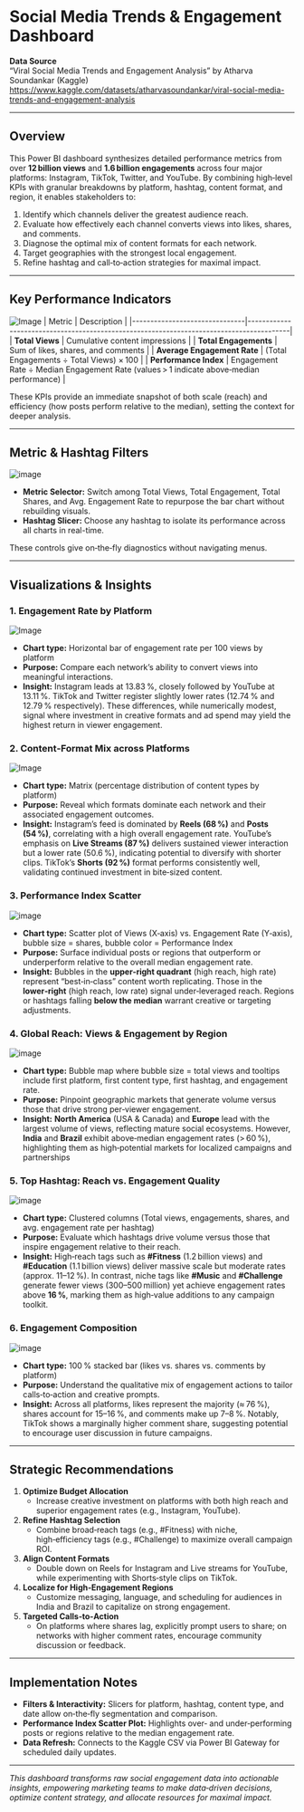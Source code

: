 # Social Media Trends & Engagement Dashboard

**Data Source**  
“Viral Social Media Trends and Engagement Analysis” by Atharva Soundankar (Kaggle)  
<https://www.kaggle.com/datasets/atharvasoundankar/viral-social-media-trends-and-engagement-analysis>

---

## Overview

This Power BI dashboard synthesizes detailed performance metrics from over **12 billion views** and **1.6 billion engagements** across four major platforms: Instagram, TikTok, Twitter, and YouTube. By combining high‑level KPIs with granular breakdowns by platform, hashtag, content format, and region, it enables stakeholders to:

1. Identify which channels deliver the greatest audience reach.  
2. Evaluate how effectively each channel converts views into likes, shares, and comments.  
3. Diagnose the optimal mix of content formats for each network.  
4. Target geographies with the strongest local engagement.  
5. Refine hashtag and call‑to‑action strategies for maximal impact.

---

## Key Performance Indicators
![Image](https://github.com/user-attachments/assets/460b25fe-cf86-433b-a4ec-74bbd0a7e6cf)
| Metric                        | Description                                                                             |
|-------------------------------|-----------------------------------------------------------------------------------------|
| **Total Views**               | Cumulative content impressions                                                          |
| **Total Engagements**         | Sum of likes, shares, and comments                                                      |
| **Average Engagement Rate**   | (Total Engagements ÷ Total Views) × 100                                                 |
| **Performance Index**         | Engagement Rate ÷ Median Engagement Rate (values > 1 indicate above‑median performance) |

These KPIs provide an immediate snapshot of both scale (reach) and efficiency (how posts perform relative to the median), setting the context for deeper analysis.

---

## Metric & Hashtag Filters
![image](https://github.com/user-attachments/assets/1188fc18-c2b1-41bc-95a0-d8a40ed95ca3)
- **Metric Selector:** Switch among Total Views, Total Engagement, Total Shares, and Avg. Engagement Rate to repurpose the bar chart without rebuilding visuals.  
- **Hashtag Slicer:** Choose any hashtag to isolate its performance across all charts in real-time.

These controls give on‑the‑fly diagnostics without navigating menus.

---

## Visualizations & Insights

### 1. Engagement Rate by Platform  
![Image](https://github.com/user-attachments/assets/ecc4958a-afb3-4716-b8de-39e7870e361b)
- **Chart type:** Horizontal bar of engagement rate per 100 views by platform 
- **Purpose:** Compare each network’s ability to convert views into meaningful interactions.  
- **Insight:** Instagram leads at 13.83 %, closely followed by YouTube at 13.11 %. TikTok and Twitter register slightly lower rates (12.74 % and 12.79 % respectively). These differences, while numerically modest, signal where investment in creative formats and ad spend may yield the highest return in viewer engagement.

### 2. Content‑Format Mix across Platforms
![Image](https://github.com/user-attachments/assets/de4baea8-ee2e-429a-ac03-3de6da0035aa)
- **Chart type:** Matrix (percentage distribution of content types by platform)  
- **Purpose:** Reveal which formats dominate each network and their associated engagement outcomes.  
- **Insight:** Instagram’s feed is dominated by **Reels (68 %)** and **Posts (54 %)**, correlating with a high overall engagement rate. YouTube’s emphasis on **Live Streams (87 %)** delivers sustained viewer interaction but a lower rate (50.6 %), indicating potential to diversify with shorter clips. TikTok’s **Shorts (92 %)** format performs consistently well, validating continued investment in bite‑sized content.

### 3. Performance Index Scatter  
![image](https://github.com/user-attachments/assets/8e8ca88d-3511-41c2-b74e-ee35d486e6d5)
- **Chart type:** Scatter plot of Views (X‑axis) vs. Engagement Rate (Y‑axis), bubble size = shares, bubble color = Performance Index  
- **Purpose:** Surface individual posts or regions that outperform or underperform relative to the overall median engagement rate.  
- **Insight:** Bubbles in the **upper‑right quadrant** (high reach, high rate) represent “best‑in‑class” content worth replicating. Those in the **lower‑right** (high reach, low rate) signal under‑leveraged reach. Regions or hashtags falling **below the median** warrant creative or targeting adjustments.  

### 4. Global Reach: Views & Engagement by Region
![image](https://github.com/user-attachments/assets/b803ad0a-7b48-43da-bb2d-1de9200c74bd)
- **Chart type:** Bubble map where bubble size = total views and tooltips include first platform, first content type, first hashtag, and engagement rate.
- **Purpose:** Pinpoint geographic markets that generate volume versus those that drive strong per‑viewer engagement.  
- **Insight:** **North America** (USA & Canada) and **Europe** lead with the largest volume of views, reflecting mature social ecosystems. However, **India** and **Brazil** exhibit above‑median engagement rates (> 60 %), highlighting them as high‑potential markets for localized campaigns and partnerships

### 5. Top Hashtag: Reach vs. Engagement Quality
![image](https://github.com/user-attachments/assets/7ca02ddb-e587-4797-a64b-9fa8e9ec919b)
- **Chart type:** Clustered columns (Total views, engagements, shares, and avg. engagement rate per hashtag)  
- **Purpose:** Evaluate which hashtags drive volume versus those that inspire engagement relative to their reach.  
- **Insight:** High‑reach tags such as **#Fitness** (1.2 billion views) and **#Education** (1.1 billion views) deliver massive scale but moderate rates (approx. 11–12 %). In contrast, niche tags like **#Music** and **#Challenge** generate fewer views (300–500 million) yet achieve engagement rates above **16 %**, marking them as high‑value additions to any campaign toolkit.

### 6. Engagement Composition  
![image](https://github.com/user-attachments/assets/0d65854e-d549-44c9-99e2-42990c0fa315)

- **Chart type:** 100 % stacked bar (likes vs. shares vs. comments by platform)  
- **Purpose:** Understand the qualitative mix of engagement actions to tailor calls‑to‑action and creative prompts.  
- **Insight:** Across all platforms, likes represent the majority (≈ 76 %), shares account for 15–16 %, and comments make up 7–8 %. Notably, TikTok shows a marginally higher comment share, suggesting potential to encourage user discussion in future campaigns.

---

## Strategic Recommendations

1. **Optimize Budget Allocation**  
   - Increase creative investment on platforms with both high reach and superior engagement rates (e.g., Instagram, YouTube).  
2. **Refine Hashtag Selection**  
   - Combine broad‑reach tags (e.g., #Fitness) with niche, high‑efficiency tags (e.g., #Challenge) to maximize overall campaign ROI.  
3. **Align Content Formats**  
   - Double down on Reels for Instagram and Live streams for YouTube, while experimenting with Shorts‑style clips on TikTok.  
4. **Localize for High‑Engagement Regions**  
   - Customize messaging, language, and scheduling for audiences in India and Brazil to capitalize on strong engagement.  
5. **Targeted Calls‑to‑Action**  
   - On platforms where shares lag, explicitly prompt users to share; on networks with higher comment rates, encourage community discussion or feedback.

---

## Implementation Notes

- **Filters & Interactivity:** Slicers for platform, hashtag, content type, and date allow on‑the‑fly segmentation and comparison.  
- **Performance Index Scatter Plot:** Highlights over‑ and under‑performing posts or regions relative to the median engagement rate.  
- **Data Refresh:** Connects to the Kaggle CSV via Power BI Gateway for scheduled daily updates.  

---

_This dashboard transforms raw social engagement data into actionable insights, empowering marketing teams to make data‑driven decisions, optimize content strategy, and allocate resources for maximal impact._  
